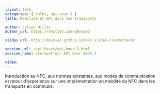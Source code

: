 ```yaml
---
layout: talk
categories: [ talks, api-hour-3 ]
title: Mobilité et NFC dans les Transports

author: Julien Millau
author_url: https://twitter.com/devnied

slides_url: http://devnied.github.io/NFC-slides-Clermontech/

session_url: /api-hours/api-hour-3.html
session_name: Clermont'ech API Hour &#35;3

video:
---
```


Introduction au NFC, aux normes existantes, aux modes de communication et retour
d'experience sur une implémentation en mobilité du NFC dans les transports en
communs.
